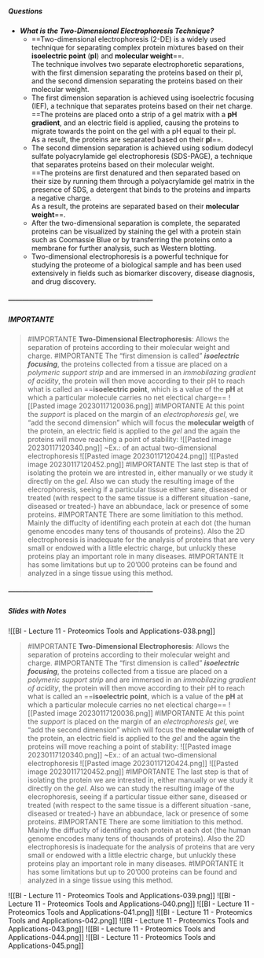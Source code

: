 ##### Questions
- ***What is the Two-Dimensional Electrophoresis Technique?***
	- ==Two-dimensional electrophoresis (2-DE) is a widely used technique for separating complex protein mixtures based on their **isoelectric point** (**pI**) and **molecular weight**==. <br>The technique involves two separate electrophoretic separations, with the first dimension separating the proteins based on their pI, and the second dimension separating the proteins based on their molecular weight.
	- The first dimension separation is achieved using isoelectric focusing (IEF), a technique that separates proteins based on their net charge. <br>==The proteins are placed onto a strip of a gel matrix with a **pH gradient**, and an electric field is applied, causing the proteins to migrate towards the point on the gel with a pH equal to their pI. <br>As a result, the proteins are separated based on their **pI**==.
	- The second dimension separation is achieved using sodium dodecyl sulfate polyacrylamide gel electrophoresis (SDS-PAGE), a technique that separates proteins based on their molecular weight. <br>==The proteins are first denatured and then separated based on their size by running them through a polyacrylamide gel matrix in the presence of SDS, a detergent that binds to the proteins and imparts a negative charge. <br>As a result, the proteins are separated based on their **molecular weight**==.
	- After the two-dimensional separation is complete, the separated proteins can be visualized by staining the gel with a protein stain such as Coomassie Blue or by transferring the proteins onto a membrane for further analysis, such as Western blotting.
	- Two-dimensional electrophoresis is a powerful technique for studying the proteome of a biological sample and has been used extensively in fields such as biomarker discovery, disease diagnosis, and drug discovery.

##### —————————————————————
##### IMPORTANTE

> #IMPORTANTE **Two-Dimensional Electrophoresis**:
> Allows the separation of proteins according to their molecular weight and charge.
> #IMPORTANTE The “first dimension is called” ***isoelectric focusing***, the proteins collected from a tissue are placed on a *polymeric support strip* and are immersed in an *immobilazing gradient of acidity*, the protein will then move according to their pH to reach what is called an ==**isoelectric point**, which is a value of the **pH** at which a particular molecule carries no net electical charge== ![[Pasted image 20230117120036.png]]
> #IMPORTANTE At this point the *support* is placed on the margin of an *electrophoresis gel*, we “add the second dimension” which will focus the **molecular weigth** of the protein, an electric field is applied to the *gel* and the again the proteins will move reaching a point of stability:
> ![[Pasted image 20230117120340.png]]
> ~Ex.: of an actual two-dimensional electrophoresis
> ![[Pasted image 20230117120424.png]]
> ![[Pasted image 20230117120452.png]]
> #IMPORTANTE The last step is that of isolating the protein we are intrested in, either manually or we study it directly on the *gel*.
> Also we can study the resulting image of the elecrophoresis, seeing if a particular tissue either sane, diseased or treated (with respect to the same tissue is a different situation -sane, diseased or treated-) have an abbundace, lack or presence of some proteins.
> #IMPORTANTE There are some limitiation to this method.
> Mainly the diffuclty of identifing each protein at each dot (the human genome encodes many tens of thousands of proteins).
> Also the 2D electrophoresis is inadequate for the analysis of proteins that are very small or endowed with a little electric charge, but unluckly these proteins play an important role in many diseases.
> #IMPORTANTE It has some limitations but up to $20’000$ proteins can be found and analyzed in a singe tissue using this method.

##### —————————————————————
##### Slides with Notes
![[BI - Lecture 11 - Proteomics Tools and Applications-038.png]]

> #IMPORTANTE **Two-Dimensional Electrophoresis**:
> Allows the separation of proteins according to their molecular weight and charge.
> #IMPORTANTE The “first dimension is called” ***isoelectric focusing***, the proteins collected from a tissue are placed on a *polymeric support strip* and are immersed in an *immobilazing gradient of acidity*, the protein will then move according to their pH to reach what is called an ==**isoelectric point**, which is a value of the **pH** at which a particular molecule carries no net electical charge== ![[Pasted image 20230117120036.png]]
> #IMPORTANTE At this point the *support* is placed on the margin of an *electrophoresis gel*, we “add the second dimension” which will focus the **molecular weigth** of the protein, an electric field is applied to the *gel* and the again the proteins will move reaching a point of stability:
> ![[Pasted image 20230117120340.png]]
> ~Ex.: of an actual two-dimensional electrophoresis
> ![[Pasted image 20230117120424.png]]
> ![[Pasted image 20230117120452.png]]
> #IMPORTANTE The last step is that of isolating the protein we are intrested in, either manually or we study it directly on the *gel*.
> Also we can study the resulting image of the elecrophoresis, seeing if a particular tissue either sane, diseased or treated (with respect to the same tissue is a different situation -sane, diseased or treated-) have an abbundace, lack or presence of some proteins.
> #IMPORTANTE There are some limitiation to this method.
> Mainly the diffuclty of identifing each protein at each dot (the human genome encodes many tens of thousands of proteins).
> Also the 2D electrophoresis is inadequate for the analysis of proteins that are very small or endowed with a little electric charge, but unluckly these proteins play an important role in many diseases.
> #IMPORTANTE It has some limitations but up to $20’000$ proteins can be found and analyzed in a singe tissue using this method.

![[BI - Lecture 11 - Proteomics Tools and Applications-039.png]] ![[BI - Lecture 11 - Proteomics Tools and Applications-040.png]] ![[BI - Lecture 11 - Proteomics Tools and Applications-041.png]] ![[BI - Lecture 11 - Proteomics Tools and Applications-042.png]] ![[BI - Lecture 11 - Proteomics Tools and Applications-043.png]] ![[BI - Lecture 11 - Proteomics Tools and Applications-044.png]] ![[BI - Lecture 11 - Proteomics Tools and Applications-045.png]]      
